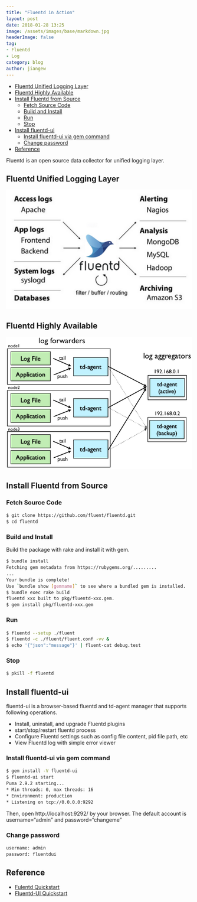 ```yaml
---
title: "Fluentd in Action"
layout: post
date: 2018-01-28 13:25
image: /assets/images/base/markdown.jpg
headerImage: false
tag:
- Fluentd
- Log
category: blog
author: jiangew
---
```


<!-- TOC -->

- [Fluentd Unified Logging Layer](#fluentd-unified-logging-layer)
- [Fluentd Highly Available](#fluentd-highly-available)
- [Install Fluentd from Source](#install-fluentd-from-source)
    - [Fetch Source Code](#fetch-source-code)
    - [Build and Install](#build-and-install)
    - [Run](#run)
    - [Stop](#stop)
- [Install fluentd-ui](#install-fluentd-ui)
    - [Install fluentd-ui via gem command](#install-fluentd-ui-via-gem-command)
    - [Change password](#change-password)
- [Reference](#reference)

<!-- /TOC -->

Fluentd is an open source data collector for unified logging layer.

## Fluentd Unified Logging Layer
![](/assets/images/post/20180128/fluentd.jpg) <br />

## Fluentd Highly Available
![](/assets/images/post/20180128/fluentd-ha.png) <br />

## Install Fluentd from Source

### Fetch Source Code
```sh
$ git clone https://github.com/fluent/fluentd.git
$ cd fluentd
```

### Build and Install
Build the package with rake and install it with gem.
```sh
$ bundle install
Fetching gem metadata from https://rubygems.org/.........
...
Your bundle is complete!
Use `bundle show [gemname]` to see where a bundled gem is installed.
$ bundle exec rake build
fluentd xxx built to pkg/fluentd-xxx.gem.
$ gem install pkg/fluentd-xxx.gem
```

### Run
```sh
$ fluentd --setup ./fluent
$ fluentd -c ./fluent/fluent.conf -vv &
$ echo '{"json":"message"}' | fluent-cat debug.test
```

### Stop
```sh
$ pkill -f fluentd
```

## Install fluentd-ui
fluentd-ui is a browser-based fluentd and td-agent manager that supports following operations.
* Install, uninstall, and upgrade Fluentd plugins
* start/stop/restart fluentd process
* Configure Fluentd settings such as config file content, pid file path, etc
* View Fluentd log with simple error viewer

### Install fluentd-ui via gem command
```sh
$ gem install -V fluentd-ui
$ fluentd-ui start
Puma 2.9.2 starting...
* Min threads: 0, max threads: 16
* Environment: production
* Listening on tcp://0.0.0.0:9292
```
Then, open http://localhost:9292/ by your browser.
The default account is username=“admin” and password=“changeme”

### Change password
```sh
username: admin
password: fluentdui
```

## Reference
* [Fulentd Quickstart](https://docs.fluentd.org/v1.0/articles/quickstart)
* [Fluentd-UI Quickstart](https://docs.fluentd.org/v1.0/articles/fluentd-ui)
